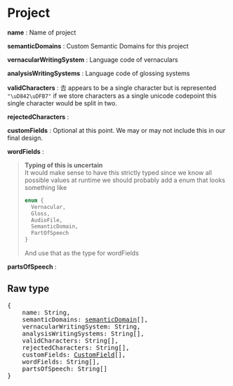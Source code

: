 # Project

**name** : Name of project

**semanticDomains** : Custom Semantic Domains for this project

**vernacularWritingSystem** : Language code of vernaculars

**analysisWritingSystems** : Language code of glossing systems

**validCharacters** : 𠮷 appears to be a single character but is represented `"\uD842\uDFB7"` if we store characters as a single unicode codepoint this single character would be split in two.

**rejectedCharacters** :

**customFields** : Optional at this point. We may or may not include this in our final design.

**wordFields** :

> **Typing of this is uncertain**  
> It would make sense to have this strictly typed since we know
> all possible values at runtime we should probably add a enum that looks
> something like
>
> ```typescript
> enum {
>   Vernacular,
>   Gloss,
>   AudioFile,
>   SemanticDomain,
>   PartOfSpeech
> }
> ```
>
> And use that as the type for wordFields

**partsOfSpeech** :

## Raw type

<pre>
{
    name: String,
    semanticDomains: <a href=words/semanticDomain.md>semanticDomain</a>[],
    vernacularWritingSystem: String,
    analysisWritingSystems: String[],
    validCharacters: String[],
    rejectedCharacters: String[],
    customFields: <a href=customField.md>CustomField</a>[],
    wordFields: String[],
    partsOfSpeech: String[]
}
</pre>

